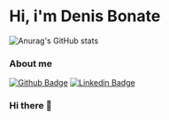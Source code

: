 # Hi, i'm Denis Bonate


![Anurag's GitHub stats](https://github-readme-stats.vercel.app/api?username=dbonate&show_icons=true&theme=cobalt)


### About me
[![Github Badge](https://img.shields.io/badge/-Github-000?style=flat-square&logo=Github&logoColor=white&link=https://github.com/dbonate)](https://github.com/denisbonateoliveira)
[![Linkedin Badge](https://img.shields.io/badge/-LinkedIn-blue?style=flat-square&logo=Linkedin&logoColor=white&link=https://www.linkedin.com/in/denis-souza-bonate-de-oliveira-41b13335//)](https://www.linkedin.com/in/denis-souza-bonate-de-oliveira-41b13335/)









### Hi there 👋

<!--
**denisbonateoliveira/denisbonateoliveira** is a ✨ _special_ ✨ repository because its `README.md` (this file) appears on your GitHub profile.

Here are some ideas to get you started:

- 🔭 I’m currently working on ...
- 🌱 I’m currently learning ...
- 👯 I’m looking to collaborate on ...
- 🤔 I’m looking for help with ...
- 💬 Ask me about ...
- 📫 How to reach me: ...
- 😄 Pronouns: ...
- ⚡ Fun fact: ...
-->
